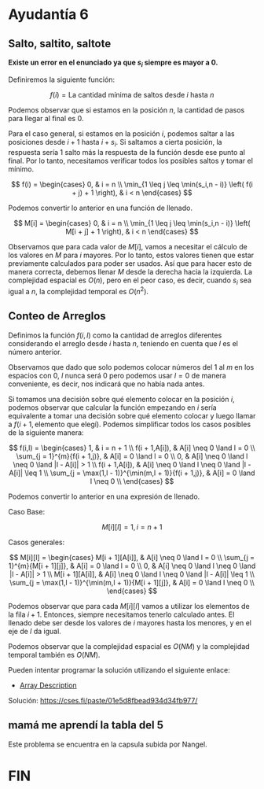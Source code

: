 # Ayudantía 6
## Salto, saltito, saltote

**Existe un error en el enunciado ya que $s_i$ siempre es mayor a 0.**

Definiremos la siguiente función:

$$
 f(i) = \text{La cantidad mínima de saltos desde } i \text{ hasta } n 
$$

Podemos observar que si estamos en la posición $n$, la cantidad de pasos para llegar al final es 0.

Para el caso general, si estamos en la posición $i$, podemos saltar a las posiciones desde $i + 1$ hasta $i + s_i$. Si saltamos a cierta posición, la respuesta sería 1 salto más la respuesta de la función desde ese punto al final. Por lo tanto, necesitamos verificar todos los posibles saltos y tomar el mínimo.

$$
f(i) = 
\begin{cases} 
    0, & i = n \\
    \min_{1 \leq j \leq \min(s_i,n - i)} \left( f(i + j) + 1 \right), & i < n
\end{cases}
$$

Podemos convertir lo anterior en una función de llenado.

$$
M[i] = 
\begin{cases} 
    0, & i = n \\
    \min_{1 \leq j \leq \min(s_i,n - i)} \left( M[i + j] + 1 \right), & i < n
\end{cases}
$$

Observamos que para cada valor de $M[i]$, vamos a necesitar el cálculo de los valores en $M$ para $i$ mayores. Por lo tanto, estos valores tienen que estar previamente calculados para poder ser usados. Así que para hacer esto de manera correcta, debemos llenar $M$ desde la derecha hacia la izquierda. La complejidad espacial es $O(n)$, pero en el peor caso, es decir, cuando $s_i$ sea igual a $n$, la complejidad temporal es $O(n^2)$.


## Conteo de Arreglos

Definimos la función $f(i,l)$ como la cantidad de arreglos diferentes considerando el arreglo desde $i$ hasta $n$, teniendo en cuenta que $l$ es el número anterior.

Observamos que dado que solo podemos colocar números del 1 al $m$ en los espacios con 0, $l$ nunca será 0 pero podemos usar $l = 0$ de manera conveniente, es decir, nos indicará que no había nada antes.

Si tomamos una decisión sobre qué elemento colocar en la posición $i$, podemos observar que calcular la función empezando en $i$ sería equivalente a tomar una decisión sobre qué elemento colocar y luego llamar a $f(i + 1, \text{elemento que elegí})$. Podemos simplificar todos los casos posibles de la siguiente manera:

$$
f(i,l) =
\begin{cases}
    1, & i = n + 1 \\
    f(i + 1,A[i]), & A[i] \neq 0 \land l = 0 \\
    \sum_{j = 1}^{m}{f(i + 1,j)}, & A[i] = 0 \land l = 0 \\
    0, & A[i] \neq 0 \land l \neq 0 \land |l - A[i]| > 1 \\
    f(i + 1,A[i]), & A[i] \neq 0 \land l \neq 0 \land |l - A[i]| \leq 1 \\
    \sum_{j = \max(1,l - 1)}^{\min(m,l + 1)}{f(i + 1,j)}, & A[i] = 0 \land l \neq 0 \\
\end{cases}
$$

Podemos convertir lo anterior en una expresión de llenado.

Caso Base:

$$
M[i][l] = 1, i = n + 1
$$

Casos generales:

$$
M[i][l] = \begin{cases}
    M[i + 1][A[i]], & A[i] \neq 0 \land l = 0 \\
    \sum_{j = 1}^{m}{M[i + 1][j]}, & A[i] = 0 \land l = 0 \\
    0, & A[i] \neq 0 \land l \neq 0 \land |l - A[i]| > 1 \\
    M[i + 1][A[i]], & A[i] \neq 0 \land l \neq 0 \land |l - A[i]| \leq 1 \\
    \sum_{j = \max(1,l - 1)}^{\min(m,l + 1)}{M[i + 1][j]}, & A[i] = 0 \land l \neq 0 \\
\end{cases}
$$

Podemos observar que para cada $M[i][l]$ vamos a utilizar los elementos de la fila $i + 1$. Entonces, siempre necesitamos tenerlo calculado antes. El llenado debe ser desde los valores de $i$ mayores hasta los menores, y en el eje de $l$ da igual.

Podemos observar que la complejidad espacial es $O(NM)$ y la complejidad temporal también es $O(NM)$.

Pueden intentar programar la solución utilizando el siguiente enlace:
* [Array Description](https://cses.fi/problemset/task/1746)

Solución: https://cses.fi/paste/01e5d8fbead934d34fb977/

## mamá me aprendí la tabla del 5

Este problema se encuentra en la capsula subida por Nangel.

# FIN
